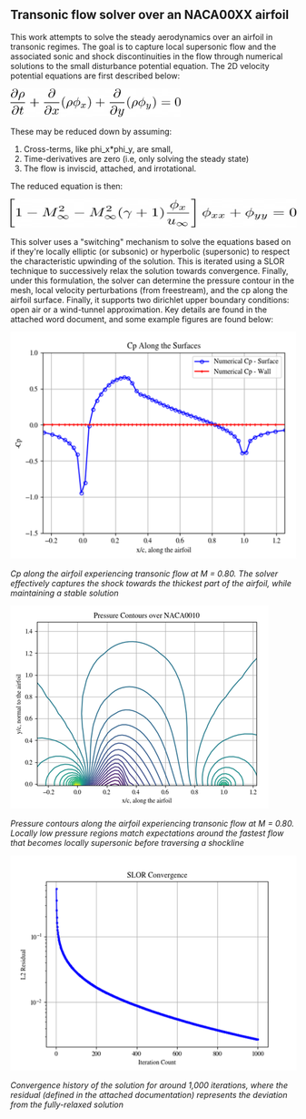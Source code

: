 ## Transonic flow solver over an NACA00XX airfoil ##

This work attempts to solve the steady aerodynamics over an airfoil in transonic regimes. The goal is to capture local supersonic flow and the associated sonic and shock discontinuities in the flow through numerical solutions to the small disturbance potential equation. The 2D velocity potential equations are first described below:

<img src="./Figs/eqn1.png" width="300" height="50">

These may be reduced down by assuming: 
1. Cross-terms, like phi_x*phi_y, are small,
2. Time-derivatives are zero (i.e, only solving the steady state)
3. The flow is inviscid, attached, and irrotational.

The reduced equation is then:

<img src="./Figs/eqn2.png" width="5000" height="50">

This solver uses a "switching" mechanism to solve the equations based on if they're locally elliptic (or subsonic) or hyperbolic (supersonic) to respect the characteristic upwinding of the solution. This is iterated using a SLOR technique to successively relax the solution towards convergence. Finally, under this formulation, the solver can determine the pressure contour in the mesh, local velocity perturbations (from freestream), and the cp along the airfoil surface. Finally, it supports two dirichlet upper boundary conditions: open air or a wind-tunnel approximation. Key details are found in the attached word document, and some example figures are found below:

![Fig1](./Figs/NACA0010_M080.png)

*Cp along the airfoil experiencing transonic flow at M = 0.80. The solver effectively captures the shock towards the thickest part of the airfoil, while maintaining a stable solution*

![Fig2](./Figs/NACA0010_M080_pressure.png)

*Pressure contours along the airfoil experiencing transonic flow at M = 0.80. Locally low pressure regions match expectations around the fastest flow that becomes locally supersonic before traversing a shockline*

![Fig3](./Figs/Convergence.png)

*Convergence history of the solution for around 1,000 iterations, where the residual (defined in the attached documentation) represents the deviation from the fully-relaxed solution*
